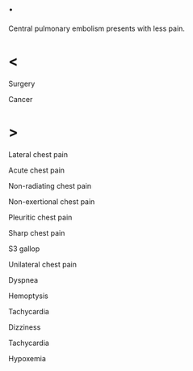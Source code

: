 # .

Central pulmonary embolism presents with less pain.

# <

Surgery

Cancer

# >

Lateral chest pain

Acute chest pain

Non-radiating chest pain

Non-exertional chest pain

Pleuritic chest pain

Sharp chest pain

S3 gallop

Unilateral chest pain

Dyspnea

Hemoptysis

Tachycardia

Dizziness

Tachycardia

Hypoxemia
